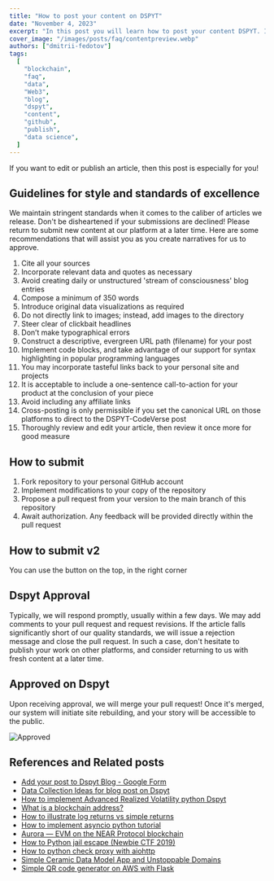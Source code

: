 ```yaml
---
title: "How to post your content on DSPYT"
date: "November 4, 2023"
excerpt: "In this post you will learn how to post your content DSPYT. If you want to edit or publish an article, then this post is especially for you!"
cover_image: "/images/posts/faq/contentpreview.webp"
authors: ["dmitrii-fedotov"]
tags:
  [
    "blockchain",
    "faq",
    "data",
    "Web3",
    "blog",
    "dspyt",
    "content",
    "github",
    "publish",
    "data science",
  ]
---
```


If you want to edit or publish an article, then this post is especially for you!

## Guidelines for style and standards of excellence

We maintain stringent standards when it comes to the caliber of articles we release. Don't be disheartened if your submissions are declined! Please return to submit new content at our platform at a later time. Here are some recommendations that will assist you as you create narratives for us to approve.

1. Cite all your sources
2. Incorporate relevant data and quotes as necessary
3. Avoid creating daily or unstructured 'stream of consciousness' blog entries
4. Compose a minimum of 350 words
5. Introduce original data visualizations as required
6. Do not directly link to images; instead, add images to the directory
7. Steer clear of clickbait headlines
8. Don’t make typographical errors
9. Construct a descriptive, evergreen URL path (filename) for your post
10. Implement code blocks, and take advantage of our support for syntax highlighting in popular programming languages
11. You may incorporate tasteful links back to your personal site and projects
12. It is acceptable to include a one-sentence call-to-action for your product at the conclusion of your piece
13. Avoid including any affiliate links
14. Cross-posting is only permissible if you set the canonical URL on those platforms to direct to the DSPYT-CodeVerse post
15. Thoroughly review and edit your article, then review it once more for good measure

## How to submit

1. Fork repository to your personal GitHub account
2. Implement modifications to your copy of the repository
3. Propose a pull request from your version to the main branch of this repository
4. Await authorization. Any feedback will be provided directly within the pull request

## How to submit v2

You can use the button on the top, in the right corner

## Dspyt Approval

Typically, we will respond promptly, usually within a few days. We may add comments to your pull request and request revisions. If the article falls significantly short of our quality standards, we will issue a rejection message and close the pull request. In such a case, don't hesitate to publish your work on other platforms, and consider returning to us with fresh content at a later time.

## Approved on Dspyt

Upon receiving approval, we will merge your pull request! Once it's merged, our system will initiate site rebuilding, and your story will be accessible to the public.

![Approved](/images/posts/faq/approved.webp)

## References and Related posts

- [Add your post to Dspyt Blog - Google Form](https://forms.gle/VyhbutzPbHFaviDJA)
- [Data Collection Ideas for blog post on Dspyt](https://dspyt.com/data_collection_ideas)
- [How to implement Advanced Realized Volatility python Dspyt](https://dspyt.com/advanced-realized-volatility-and-quarticity)
- [What is a blockchain address?](https://dspyt.com/what-is-blockchain-address)
- [How to illustrate log returns vs simple returns](https://dspyt.com/simple-returns-log-return-and-volatility-simple-introduction)
- [How to implement asyncio python tutorial](https://dspyt.com/simple-asynchronous-python-webscraper-tutorial)
- [Aurora — EVM on the NEAR Protocol blockchain](https://dspyt.com/aurora-near-protocol-evm)
- [How to Python jail escape (Newbie CTF 2019)](https://dspyt.com/how-to-python-jail-escape-newbie-ctf-2019)
- [How to python check proxy with aiohttp](https://dspyt.com/easy-proxy-scraper-and-proxy-usage-in-python)
- [Simple Ceramic Data Model App and Unstoppable Domains](https://dspyt.com/simple-app-with-ceramic-data-model-and-unstoppable-domains)
- [Simple QR code generator on AWS with Flask](https://dspyt.com/simple-qr-code-generator-on-aws-with-flask)
